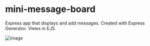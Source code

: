 # mini-message-board

Express app that displays and add messages. Created with Express Generator. Views in EJS.

![image](https://user-images.githubusercontent.com/88868021/173197907-f6720f84-f089-43a6-ae6c-acdaf15e6f84.png)
